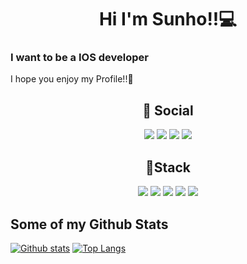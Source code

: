 
<!-- me -->
# <center> Hi I'm Sunho!!💻 </center>
### I want to be a **IOS developer** 
I hope you enjoy my Profile!!👋

<h2 align="center"><b>📮 Social  </b></h2>
<p align = "center">
<a href="mailto:sunh803@naver.com"><img src="https://img.shields.io/badge/Naver-03C75A?style=for-the-badge&logo=Naver&logoColor=white"/></a>
<a href="https://velog.io/@sunh803"><img src="https://img.shields.io/badge/Velog-20C997?style=for-the-badge&logo=Velog&logoColor=white&link=https://velog.io/@sunh803"/></a>
<a href = "https://wiggly-idea-f5b.notion.site/a52cf71b07714807843397ac011b7444?v=262cfbde19b44fb3aaa729615e3f9312"><img src="https://img.shields.io/badge/Notion-000000?style=for-the-badge&logo=Notion&logoColor=white"/></a>
  <a href = "https://codeisfuture.tistory.com"><img src="https://img.shields.io/badge/tistory-000000?style=for-the-badge&logo=tistory&logoColor=white"/></a>
 
</p>


<!-- Stack -->
<div align=center> <h2> 🥇Stack </h2></div>
<p align = "center">
<img src="https://img.shields.io/badge/Swift-F05138?style=for-the-badge&logo=Swift&logoColor=white"/>
<img src="https://img.shields.io/badge/python-3776AB?style=for-the-badge&logo=python&logoColor=white">
<img src="https://img.shields.io/badge/node.js-339933?style=for-the-badge&logo=Node.js&logoColor=white"> 
<img src="https://img.shields.io/badge/docker-2496ED?style=for-the-badge&logo=Docker&logoColor=white"> 
<img src="https://img.shields.io/badge/javascript-F7DF1E?style=for-the-badge&logo=javascript&logoColor=black"> </p>

## Some of my Github Stats


[![Github stats](https://github-readme-stats.vercel.app/api?username=sunhofficial&show_icons=true&include_all_commits=true)](https://github.com/sunhofficial/github-readme-stats)
[![Top Langs](https://github-readme-stats.vercel.app/api/top-langs/?username=sunhofficial&layout=compact)](https://github.com/sunhofficial/github-readme-stats)
